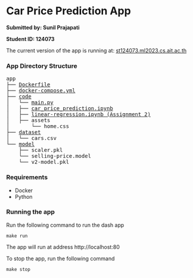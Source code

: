 # Car Price Prediction App

**Submitted by: Sunil Prajapati**

**Student ID: 124073**

The current version of the app is running at: [st124073.ml2023.cs.ait.ac.th](https://st124073.ml2023.cs.ait.ac.th)

### App Directory Structure

<pre>
app
├── <a href="https://github.com/scherbatsky-jr/car_price_prediction/blob/0.2/app/Dockerfile">Dockerfile</a>
├── <a href="https://github.com/scherbatsky-jr/car_price_prediction/blob/0.2/app/docker-compose.yml">docker-compose.yml</a>
├── <a href="https://github.com/scherbatsky-jr/car_price_prediction/blob/0.2/app/code">code</a>
│   └── <a href="https://github.com/scherbatsky-jr/car_price_prediction/blob/0.2/app/code/main.py">main.py</a>
│   ├── <a href="https://github.com/scherbatsky-jr/car_price_prediction/blob/0.2/app/code/car_price_prediction.ipynb">car_price_prediction.ipynb</a>
│   ├── <a href="https://github.com/scherbatsky-jr/car_price_prediction/blob/0.2/app/code/linear-regression.ipynb">linear-regression.ipynb (Assignment 2)</a>
│   ├── assets
│       └── home.css
├── <a href="https://github.com/scherbatsky-jr/car_price_prediction/blob/0.2/app/dataset">dataset</a>
│   └── cars.csv
└── <a href="https://github.com/scherbatsky-jr/car_price_prediction/blob/0.2/app/model">model</a>
    ├── scaler.pkl
    └── selling-price.model
    └── v2-model.pkl
</pre>


### Requirements
- Docker
- Python


### Running the app

Run the following command to run the dash app

```make run```

The app will run at address http://localhost:80

To stop the app, run the following command

```make stop```
